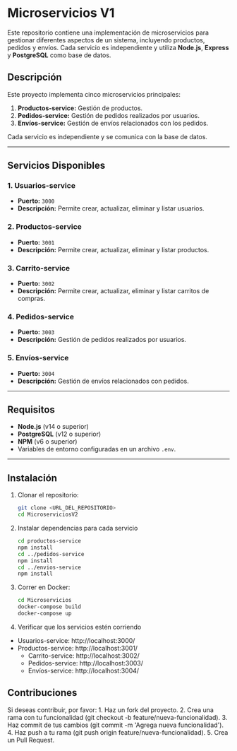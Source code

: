 # Microservicios V1

Este repositorio contiene una implementación de microservicios para gestionar diferentes aspectos de un sistema, incluyendo productos, pedidos y envíos. Cada servicio es independiente y utiliza **Node.js**, **Express** y **PostgreSQL** como base de datos.

## **Descripción**

Este proyecto implementa cinco microservicios principales:
1. **Productos-service:** Gestión de productos.
2. **Pedidos-service:** Gestión de pedidos realizados por usuarios.
3. **Envíos-service:** Gestión de envíos relacionados con los pedidos.

Cada servicio es independiente y se comunica con la base de datos.

---

## **Servicios Disponibles**

### 1. **Usuarios-service**
- **Puerto:** `3000`
- **Descripción:** Permite crear, actualizar, eliminar y listar usuarios.

### 2. **Productos-service**
- **Puerto:** `3001`
- **Descripción:** Permite crear, actualizar, eliminar y listar productos.

### 3. **Carrito-service**
- **Puerto:** `3002`
- **Descripción:** Permite crear, actualizar, eliminar y listar carritos de compras.

### 4. **Pedidos-service**
- **Puerto:** `3003`
- **Descripción:** Gestión de pedidos realizados por usuarios.

### 5. **Envíos-service**
- **Puerto:** `3004`
- **Descripción:** Gestión de envíos relacionados con pedidos.

---

## **Requisitos**

- **Node.js** (v14 o superior)
- **PostgreSQL** (v12 o superior)
- **NPM** (v6 o superior)
- Variables de entorno configuradas en un archivo `.env`.

---

## **Instalación**

1. Clonar el repositorio:
   ```bash
   git clone <URL_DEL_REPOSITORIO>
   cd MicroserviciosV2
   ```
2. Instalar dependencias para cada servicio
   ```bash
   cd productos-service
   npm install
   cd ../pedidos-service
   npm install
   cd ../envios-service
   npm install
   ```
3. Correr en Docker:
   ```bash
   cd Microservicios
   docker-compose build
   docker-compose up
   ```
4. Verificar que los servicios estén corriendo
  - Usuarios-service: http://localhost:3000/
  - Productos-service: http://localhost:3001/
	- Carrito-service: http://localhost:3002/
	-	Pedidos-service: http://localhost:3003/
	-	Envíos-service: http://localhost:3004/

## Contribuciones
Si deseas contribuir, por favor:
	1.	Haz un fork del proyecto.
	2.	Crea una rama con tu funcionalidad (git checkout -b feature/nueva-funcionalidad).
	3.	Haz commit de tus cambios (git commit -m 'Agrega nueva funcionalidad').
	4.	Haz push a tu rama (git push origin feature/nueva-funcionalidad).
	5.	Crea un Pull Request.


   
